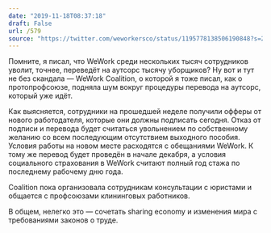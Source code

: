 ```yaml
---
date: "2019-11-18T08:37:18"
draft: False
url: /579
source: "https://twitter.com/weworkersco/status/1195778138506190848?s=21"
---
```


Помните, я писал, что WeWork среди нескольких тысяч сотрудников уволит, точнее, переведёт на аутсорс тысячу уборщиков? Ну вот и тут не без скандала — WeWork Coalition, о которой я тоже писал, как о протопрофсоюзе, подняла шум вокруг процедуры перевода на аутсорс, который уже идёт.

Как выясняется, сотрудники на прошедшей неделе получили офферы от нового работодателя, которые они должны подписать сегодня. Отказ от подписи и перевода будет считаться увольнением по собственному желанию со всем последующим отсутствием выходного пособия. Условия работы на новом месте расходятся с обещаниями WeWork. К тому же перевод будет проведён в начале декабря, а условия социального страхования в WeWork считают полный год стажа по последнему рабочему дню года.

Coalition пока организовала сотрудникам консультации с юристами и общается с профсоюзами клининговых работников.

В общем, нелегко это — сочетать sharing economy и изменения мира с требованиями законов о труде.
